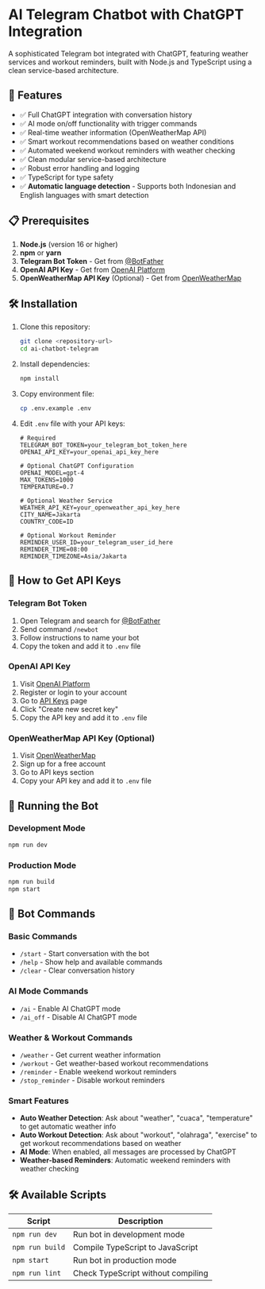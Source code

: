 # AI Telegram Chatbot with ChatGPT Integration

A sophisticated Telegram bot integrated with ChatGPT, featuring weather services and workout reminders, built with Node.js and TypeScript using a clean service-based architecture.

## 🚀 Features

- ✅ Full ChatGPT integration with conversation history
- ✅ AI mode on/off functionality with trigger commands
- ✅ Real-time weather information (OpenWeatherMap API)
- ✅ Smart workout recommendations based on weather conditions
- ✅ Automated weekend workout reminders with weather checking
- ✅ Clean modular service-based architecture
- ✅ Robust error handling and logging
- ✅ TypeScript for type safety
- ✅ **Automatic language detection** - Supports both Indonesian and English languages with smart detection

## 📋 Prerequisites

1. **Node.js** (version 16 or higher)
2. **npm** or **yarn**
3. **Telegram Bot Token** - Get from [@BotFather](https://t.me/botfather)
4. **OpenAI API Key** - Get from [OpenAI Platform](https://platform.openai.com/api-keys)
5. **OpenWeatherMap API Key** (Optional) - Get from [OpenWeatherMap](https://openweathermap.org/api)

## 🛠️ Installation

1. Clone this repository:
   ```bash
   git clone <repository-url>
   cd ai-chatbot-telegram
   ```

2. Install dependencies:
   ```bash
   npm install
   ```

3. Copy environment file:
   ```bash
   cp .env.example .env
   ```

4. Edit `.env` file with your API keys:
   ```env
   # Required
   TELEGRAM_BOT_TOKEN=your_telegram_bot_token_here
   OPENAI_API_KEY=your_openai_api_key_here
   
   # Optional ChatGPT Configuration
   OPENAI_MODEL=gpt-4
   MAX_TOKENS=1000
   TEMPERATURE=0.7
   
   # Optional Weather Service
   WEATHER_API_KEY=your_openweather_api_key_here
   CITY_NAME=Jakarta
   COUNTRY_CODE=ID
   
   # Optional Workout Reminder
   REMINDER_USER_ID=your_telegram_user_id_here
   REMINDER_TIME=08:00
   REMINDER_TIMEZONE=Asia/Jakarta
   ```

## 🎯 How to Get API Keys

### Telegram Bot Token

1. Open Telegram and search for [@BotFather](https://t.me/botfather)
2. Send command `/newbot`
3. Follow instructions to name your bot
4. Copy the token and add it to `.env` file

### OpenAI API Key

1. Visit [OpenAI Platform](https://platform.openai.com/)
2. Register or login to your account
3. Go to [API Keys](https://platform.openai.com/api-keys) page
4. Click "Create new secret key"
5. Copy the API key and add it to `.env` file

### OpenWeatherMap API Key (Optional)

1. Visit [OpenWeatherMap](https://openweathermap.org/api)
2. Sign up for a free account
3. Go to API keys section
4. Copy your API key and add it to `.env` file

## 🚀 Running the Bot

### Development Mode
```bash
npm run dev
```

### Production Mode
```bash
npm run build
npm start
```

## 📱 Bot Commands

### Basic Commands
- `/start` - Start conversation with the bot
- `/help` - Show help and available commands
- `/clear` - Clear conversation history

### AI Mode Commands
- `/ai` - Enable AI ChatGPT mode
- `/ai_off` - Disable AI ChatGPT mode

### Weather & Workout Commands
- `/weather` - Get current weather information
- `/workout` - Get weather-based workout recommendations
- `/reminder` - Enable weekend workout reminders
- `/stop_reminder` - Disable workout reminders

### Smart Features
- **Auto Weather Detection**: Ask about "weather", "cuaca", "temperature" to get automatic weather info
- **Auto Workout Detection**: Ask about "workout", "olahraga", "exercise" to get workout recommendations based on weather
- **AI Mode**: When enabled, all messages are processed by ChatGPT
- **Weather-based Reminders**: Automatic weekend reminders with weather checking

## 🛠️ Available Scripts

| Script | Description |
|--------|-----------|
| `npm run dev` | Run bot in development mode |
| `npm run build` | Compile TypeScript to JavaScript |
| `npm start` | Run bot in production mode |
| `npm run lint` | Check TypeScript without compiling |